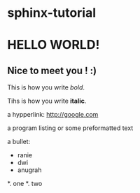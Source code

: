 sphinx-tutorial
===============

HELLO WORLD!
============

Nice to meet you ! :)
---------------------

This is how you write *bold*.

Tihs is how you write **italic**.

a hypperlink: http://google.com

a program listing or some preformatted text

a bullet:

* ranie
* dwi
* anugrah

*. one
*. two
